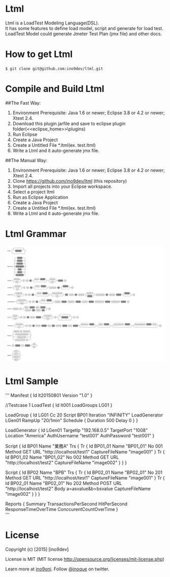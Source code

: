 # Ltml

Ltml is a LoadTest Modeling Language(DSL).  
It has some features to define load model, script and generate for load test.  
LoadTest Model could generate Jmeter Test Plan (jmx file) and other docs.    

# How to get Ltml

`$ git clone git@github.com:ino9dev/ltml.git`

# Compile and Build Ltml

##The Fast Way:  

1. Environment Prerequisite: Java 1.6 or newer; Eclipse 3.8 or 4.2 or newer; Xtext 2.4.  
2. Download this plugin jarfile and save to eclipse plugin folder(<<eclipse_home>>\plugins)  
3. Run Eclipse  
4. Create a Java Project  
5. Create a Untitled File *.ltml(ex. test.ltml)
6. Write a Ltml and it auto-generate jmx file.

##The Manual Way:

1. Environment Prerequisite: Java 1.6 or newer; Eclipse 3.8 or 4.2 or newer; Xtext 2.4.
2. Clone https://github.com/ino9dev/ltml (this repository)
3. Import all projects into your Eclipse workspace.
4. Select a project ltml
5. Run as Eclipse Application
6. Create a Java Project
7. Create a Untitled File *.ltml(ex. test.ltml)
8. Write a Ltml and it auto-generate jmx file.

# Ltml Grammar

![Alt text](ltmlgrammar.png)

# Ltml Sample

'''
Manifest {
    Id lt20150801
    Version "1.0"
}

//Testcase 1
LoadTest {
    Id lt001
    LoadGroups LG01
}

LoadGroup {
    Id LG01
    Cc 20
    Script BP01
    Iteration "INFINITY"
    LoadGenerator LGen01
    RampUp "20/1min"
    Schedule {
        Duration 500
        Delay 0
    }
}

LoadGenerator {
    Id LGen01
    TargetIp "192.168.0.5"
    TargetPort "1008"
    Location "America"
    AuthUsername "test001"
    AuthPassword "test001"
}

Script {
    Id BP01
    Name "業務A"
    Trs {
        Tr {
            Id BP01_01
            Name "BP01_01"
            No 001
            Method GET
            URL "http://localhost/test1"
            CaptureFileName "image001"
        }
        Tr {
            Id BP01_02
            Name "BP01_02"
            No 002
            Method GET
            URL "http://localhost/test2"
            CaptureFileName "image002"
        }
    }
}

Script {
    Id BP02
    Name "BPB"
    Trs {
        Tr {
            Id BP02_01
            Name "BP02_01"
            No 201
            Method GET
            URL "http://localhost/test1"
            CaptureFileName "image001"
        }
        Tr {
            Id BP02_01
            Name "BP02_01"
            No 202
            Method POST
            URL "http://localhost/test2"
            Body a=asvalue&b=bsvalue
            CaptureFileName "image002"
        }
    }
}

Reports {
    Summary
    TransactionsPerSecond
    HitPerSecond
    ResponseTimeOverTime
    ConccurentCountOverTime
}        
'''

# License

Copyright (c) [2015] [ino9dev]

License is MIT (MIT license http://opensource.org/licenses/mit-license.php)

Learn more at [ino9oni](http://sites.google.com/site/ino9oni/).
Follow [@inoque](https://twitter.com/inoque) on twitter.